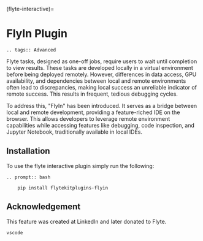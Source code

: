 (flyte-interactive)=

# FlyIn Plugin

```{eval-rst}
.. tags:: Advanced
```

Flyte tasks, designed as one-off jobs, require users to wait until completion to view results. These tasks are developed locally in a virtual environment before being deployed remotely. However, differences in data access, GPU availability, and dependencies between local and remote environments often lead to discrepancies, making local success an unreliable indicator of remote success. This results in frequent, tedious debugging cycles.


To address this, "FlyIn" has been introduced. It serves as a bridge between local and remote development, providing a feature-riched IDE on the browser. This allows developers to leverage remote environment capabilities while accessing features like debugging, code inspection, and Jupyter Notebook, traditionally available in local IDEs.


## Installation

To use the flyte interactive plugin simply run the following:

```{eval-rst}
.. prompt:: bash

    pip install flytekitplugins-flyin
```


## Acknowledgement

This feature was created at LinkedIn and later donated to Flyte.

```{auto-examples-toc}
vscode
```
